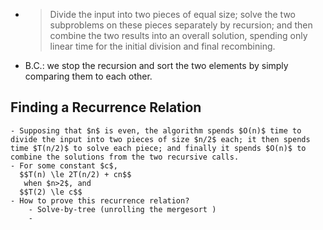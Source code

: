 -
  > Divide the input into two pieces of equal size; solve the two subproblems on these pieces separately by recursion; and then combine the two results into an overall solution, spending only linear time for the initial division and final recombining.
- B.C.: we stop the recursion and sort the two elements by simply comparing them to each other.
## Finding a Recurrence Relation
	- Supposing that $n$ is even, the algorithm spends $O(n)$ time to divide the input into two pieces of size $n/2$ each; it then spends time $T(n/2)$ to solve each piece; and finally it spends $O(n)$ to combine the solutions from the two recursive calls.
	- For some constant $c$, 
	  $$T(n) \le 2T(n/2) + cn$$
	   when $n>2$, and 
	  $$T(2) \le c$$
	- How to prove this recurrence relation?
		- Solve-by-tree (unrolling the mergesort )
		-